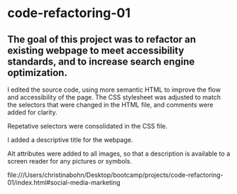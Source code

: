 # code-refactoring-01

## The goal of this project was to refactor an existing webpage to meet accessibility standards, and to increase search engine optimization.

I edited the source code, using more semantic HTML to improve the flow and accessibility of the page. The CSS stylesheet was adjusted to match the selectors that were changed in the HTML file, and comments were added for clarity.

Repetative selectors were consolidated in the CSS file.

I added a descriptive title for the webpage.

Alt attributes were added to all images, so that a description is available to a screen reader for any pictures or symbols.


file:///Users/christinabohn/Desktop/bootcamp/projects/code-refactoring-01/index.html#social-media-marketing